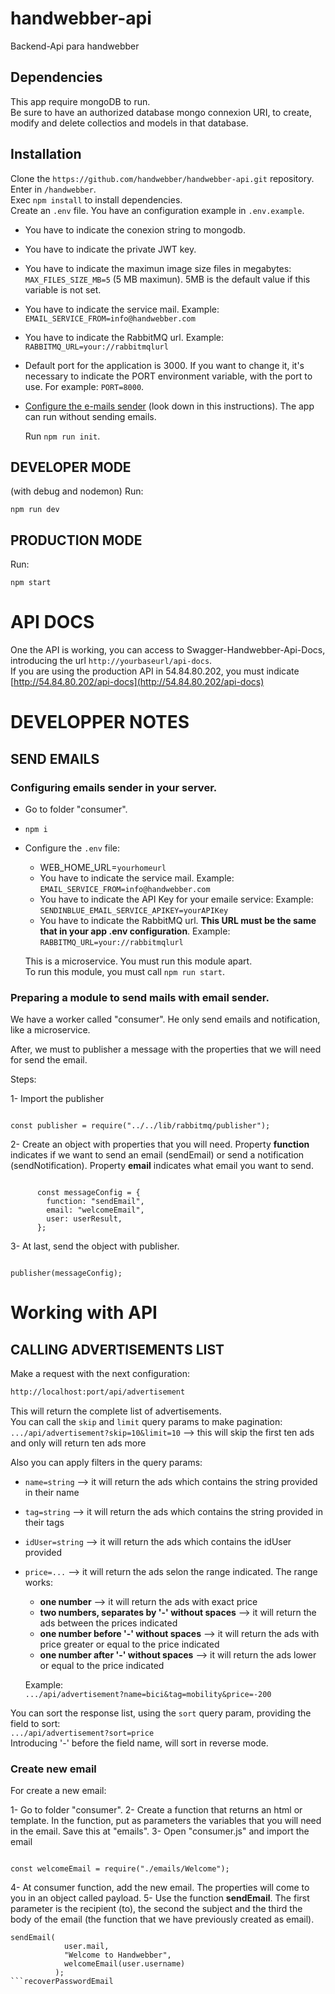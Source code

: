 # handwebber-api

Backend-Api para handwebber

## Dependencies

This app require mongoDB to run.  
Be sure to have an authorized database mongo connexion URI, to create, modify and delete collectios and models in that database.

## Installation

Clone the `https://github.com/handwebber/handwebber-api.git` repository.  
Enter in `/handwebber`.  
Exec `npm install` to install dependencies.  
Create an `.env` file. You have an configuration example in `.env.example`.

- You have to indicate the conexion string to mongodb.
- You have to indicate the private JWT key.
- You have to indicate the maximun image size files in megabytes: `MAX_FILES_SIZE_MB=5` (5 MB maximun). 5MB is the default value if this variable is not set.
- You have to indicate the service mail. Example: `EMAIL_SERVICE_FROM=info@handwebber.com`
- You have to indicate the RabbitMQ url. Example: `RABBITMQ_URL=your://rabbitmqlurl`
- Default port for the application is 3000. If you want to change it, it's necessary to indicate the PORT environment variable, with the port to use. For example: `PORT=8000`.
- [Configure the e-mails sender](#emailSender) (look down in this instructions). The app can run without sending emails.

  Run `npm run init`.

## DEVELOPER MODE

(with debug and nodemon)
Run:

```
npm run dev
```

## PRODUCTION MODE

Run:

```
npm start
```

# API DOCS

One the API is working, you can access to Swagger-Handwebber-Api-Docs, introducing the url `http://yourbaseurl/api-docs`.  
If you are using the production API in 54.84.80.202, you must indicate [http://54.84.80.202/api-docs](http://54.84.80.202/api-docs)

# DEVELOPPER NOTES

## SEND EMAILS

<a name="emailSender"></a>

### Configuring emails sender in your server.

- Go to folder "consumer".
- `npm i`
- Configure the `.env` file:

  - WEB_HOME_URL=`yourhomeurl`
  - You have to indicate the service mail. Example: `EMAIL_SERVICE_FROM=info@handwebber.com`
  - You have to indicate the API Key for your emaile service: Example: `SENDINBLUE_EMAIL_SERVICE_APIKEY=yourAPIKey`
  - You have to indicate the RabbitMQ url. **This URL must be the same that in your app .env configuration**. Example: `RABBITMQ_URL=your://rabbitmqlurl`

  This is a microservice. You must run this module apart.  
  To run this module, you must call `npm run start`.

### Preparing a module to send mails with email sender.

We have a worker called "consumer". He only send emails and notification, like a microservice.

After, we must to publisher a message with the properties that we will need for send the email.

Steps:

1- Import the publisher

```

const publisher = require("../../lib/rabbitmq/publisher");

```

2- Create an object with properties that you will need.
Property **function** indicates if we want to send an email (sendEmail) or send a notification (sendNotification).
Property **email** indicates what email you want to send.

```

      const messageConfig = {
        function: "sendEmail",
        email: "welcomeEmail",
        user: userResult,
      };

```

3- At last, send the object with publisher.

```

publisher(messageConfig);

```

# Working with API

## CALLING ADVERTISEMENTS LIST

Make a request with the next configuration:

```bash
http://localhost:port/api/advertisement
```

This will return the complete list of advertisements.  
You can call the `skip` and `limit` query params to make pagination:  
`.../api/advertisement?skip=10&limit=10` --> this will skip the first ten ads and only will return ten ads more

Also you can apply filters in the query params:

- `name=string` --> it will return the ads which contains the string provided in their name
- `tag=string` --> it will return the ads which contains the string provided in their tags
- `idUser=string` --> it will return the ads which contains the idUser provided
- `price=...` --> it will return the ads selon the range indicated. The range works:

  - **one number** --> it will return the ads with exact price
  - **two numbers, separates by '-' without spaces** --> it will return the ads between the prices indicated
  - **one number before '-' without spaces** --> it will return the ads with price greater or equal to the price indicated
  - **one number after '-' without spaces** --> it will return the ads lower or equal to the price indicated

  Example:  
  `.../api/advertisement?name=bici&tag=mobility&price=-200`

You can sort the response list, using the `sort` query param, providing the field to sort:  
`.../api/advertisement?sort=price`  
Introducing '-' before the field name, will sort in reverse mode.

### Create new email

For create a new email:

1- Go to folder "consumer".
2- Create a function that returns an html or template. In the function, put as parameters the variables that you will need in the email. Save this at "emails".
3- Open "consumer.js" and import the email

```

const welcomeEmail = require("./emails/Welcome");

```

4- At consumer function, add the new email. The properties will come to you in an object called payload.
5- Use the function **sendEmail**. The first parameter is the recipient (to), the second the subject and the third the body of the email (the function that we have previously created as email).

````
sendEmail(
            user.mail,
            "Welcome to Handwebber",
            welcomeEmail(user.username)
          );
```recoverPasswordEmail
````
